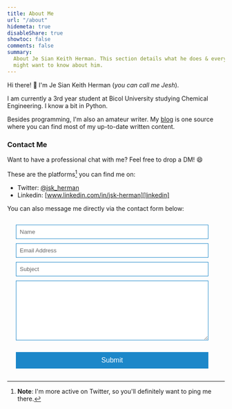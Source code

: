 ```yaml
---
title: About Me
url: "/about"
hidemeta: true
disableShare: true
showtoc: false
comments: false
summary:
  About Je Sian Keith Herman. This section details what he does & everything else you
  might want to know about him.
---
```


Hi there! :wave: I'm Je Sian Keith Herman (_you can call me Jesh_).

I am currently a 3rd year student at Bicol University studying Chemical Engineering. I know a bit
in Python.

Besides programming, I'm also an amateur writer. My [blog](../blog/)
is one source where you can find most of my up-to-date written content.

### Contact Me

Want to have a professional chat with me? Feel free to drop a DM! :smile:
 
These are the platforms[^1] you can find me on:

- Twitter: [@jsk_herman][twitter]
- Linkedin: [www.linkedin.com/in/jsk-herman][linkedin]

[^1]: **Note**: I'm more active on Twitter, so you'll definitely want to ping me there.

You can also message me directly via the contact form below:

<!-- <iframe src="https://docs.google.com/forms/d/e/1FAIpQLScR_cTaQg_CJ6OdpBNJl_mhrT-X7Vey1Fe0mWR552ucKDloWA/viewform?embedded=true" width="640" height="1010" frameborder="0" marginheight="0" marginwidth="0">Loading…</iframe> -->

<form 
  name="contact"
  action="/thank-you/"
  method="POST"
  data-netlify-recaptcha="true"
  data-netlify="true"
>
  <input type="hidden" name="form-name" value="contact" />

  <!-- Text input-->
  <div class="form-group">
    <label for="Name"></label>
    <div>
      <input
        id="contact-form-name"
        name="Name" 
        type="text" 
        placeholder="Name" 
        required="" 
        autocomplete="off"
      >
    </div>
  </div>

  <!-- Text input-->
  <div class="form-group">
    <label for="Email"></label>
    <div>
      <input
        id="contact-form-email"
        name="Email"
        type="email" 
        placeholder="Email Address" 
        required="" 
        autocomplete="off"
      >
    </div>
  </div>

  <!-- Text input-->
  <div class="form-group">
    <label for="Subject"></label>
    <div>
      <input
        id="contact-form-subject"
        name="Subject" 
        type="text" 
        placeholder="Subject" 
        required="" 
        autocomplete="off"
      >
    </div>
  </div>
  
  <!-- Textarea -->
  <div class="form-group">
    <label for=""></label>
    <textarea 
      class="form-control" 
      id="contact-form-message" 
      name="Message" 
      placeholder="What's up?" 
      required="" 
      rows="8"
    >
    </textarea>
  </div>

  <!-- ReCaptcha -->
  <div data-netlify-recaptcha="true"></div>
  <br/>

  <!-- Button -->
  <div class="form-group">
    <button type="submit" value="Submit" id="Form-submit" class="form-submit">Submit</button>
  </div>

  <style>
      form {
      padding: 15px;
      margin: 5px;
      box-shadow: 0 2px 5px --pre-background-color; 
      background: --pre-background-color; 
      }
      input, textarea {
      width: calc(100% - 18px);
      padding: 8px;
      margin-bottom: 10px;
      border: 1px solid #1c87c9;
      outline: none;
      caret-color: var(--primary);
      color: var(--primary);
      }
      input::placeholder {
      color: #666;
      }

      .form-submit {
      width: calc(100% - 18px);
      padding: 10px;
      border: none;
      background: #1c87c9; 
      font-size: 16px;
      font-weight: 400;
      color: #fff;
      }

      .form-submit:hover {
      background: #2371a0;
      }    
  </style>

</form>

<!-- Reference Links -->

[twitter]: https://twitter.com/jsk_herman
[linkedin]: https://www.linkedin.com/in/jsk-herman
[github]: https://github.com/jsk-herman
